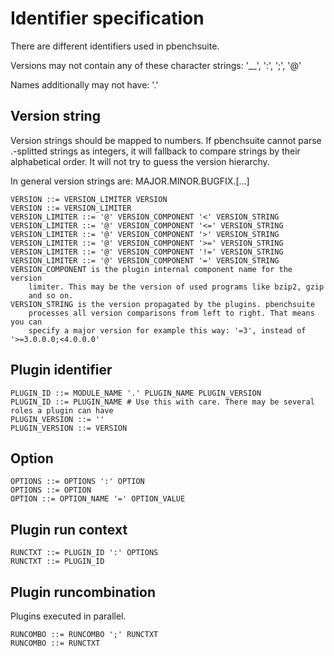 Identifier specification
========================

There are different identifiers used in pbenchsuite.

Versions may not contain any of these character strings:
'__', ':', ';', '@'

Names additionally may not have:
'.'


Version string
--------------

Version strings should be mapped to numbers. If pbenchsuite cannot
parse .-splitted strings as integers, it will fallback to compare
strings by their alphabetical order. It will not try to guess the
version hierarchy.

In general version strings are:
MAJOR.MINOR.BUGFIX.[...]

	VERSION ::= VERSION_LIMITER VERSION
	VERSION ::= VERSION_LIMITER
	VERSION_LIMITER ::= '@' VERSION_COMPONENT '<' VERSION_STRING
	VERSION_LIMITER ::= '@' VERSION_COMPONENT '<=' VERSION_STRING
	VERSION_LIMITER ::= '@' VERSION_COMPONENT '>' VERSION_STRING
	VERSION_LIMITER ::= '@' VERSION_COMPONENT '>=' VERSION_STRING
	VERSION_LIMITER ::= '@' VERSION_COMPONENT '!=' VERSION_STRING
	VERSION_LIMITER ::= '@' VERSION_COMPONENT '=' VERSION_STRING
	VERSION_COMPONENT is the plugin internal component name for the version
		limiter. This may be the version of used programs like bzip2, gzip
		and so on.
	VERSION_STRING is the version propagated by the plugins. pbenchsuite
		processes all version comparisons from left to right. That means you can
		specify a major version for example this way: '=3', instead of '>=3.0.0.0;<4.0.0.0'

Plugin identifier
-----------------

	PLUGIN_ID ::= MODULE_NAME '.' PLUGIN_NAME PLUGIN_VERSION
	PLUGIN_ID ::= PLUGIN_NAME # Use this with care. There may be several roles a plugin can have
	PLUGIN_VERSION ::= ''
	PLUGIN_VERSION ::= VERSION

Option
------

	OPTIONS ::= OPTIONS ':' OPTION
	OPTIONS ::= OPTION
	OPTION ::= OPTION_NAME '=' OPTION_VALUE

Plugin run context
------------------

	RUNCTXT ::= PLUGIN_ID ':' OPTIONS
	RUNCTXT ::= PLUGIN_ID

Plugin runcombination
---------------------

Plugins executed in parallel.

	RUNCOMBO ::= RUNCOMBO ';' RUNCTXT
	RUNCOMBO ::= RUNCTXT
